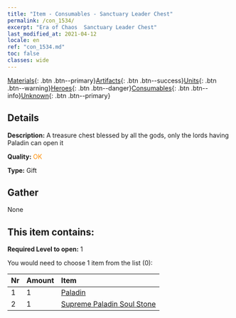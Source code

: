 ```yaml
---
title: "Item - Consumables - Sanctuary Leader Chest"
permalink: /con_1534/
excerpt: "Era of Chaos  Sanctuary Leader Chest"
last_modified_at: 2021-04-12
locale: en
ref: "con_1534.md"
toc: false
classes: wide
---
```

 [Materials](/){: .btn .btn--primary}[Artifacts](/Artifacts/){: .btn .btn--success}[Units](/Units/){: .btn .btn--warning}[Heroes](/Heroes/){: .btn .btn--danger}[Consumables](/Consumables/){: .btn .btn--info}[Unknown](/Unknown/){: .btn .btn--primary}

## Details
 **Description:** A treasure chest blessed by all the gods, only the lords having Paladin can open it

 **Quality:** <span style="color: #FF8C00">OK</span>

 **Type:** Gift

## Gather

  None

## This item contains:

 **Required Level to open:** 1

 You would need to choose 1 item from the list (0):

  | Nr | Amount |     Item    |
  |:---|:-------|:------------|
  | 1 | 1 | [Paladin](/Items/unt_197/) | 
  | 2 | 1 | [Supreme Paladin Soul Stone](/Items/unt_289/) | 
